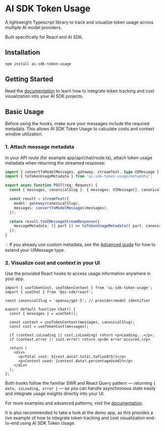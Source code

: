 # AI SDK Token Usage

A lightweight Typescript library to track and visualize token usage across multiple AI model providers.

Built specifically for React and AI SDK.

## Installation

```bash
npm install ai-sdk-token-usage
```

## Getting Started

Read the [documentation](https://ai-sdk-token-usage.vercel.app) to learn how to integrate token tracking and 
cost visualization into your AI SDK projects.

## Basic Usage

Before using the hooks, make sure your messages include the required metadata. This allows 
AI SDK Token Usage to calculate costs and context window utilization.

### 1. Attach message metadata

In your API route (for example app/api/chat/route.ts), attach token usage metadata when returning the streamed response:

```ts
import { convertToModelMessages, gateway, streamText, type UIMessage } from 'ai';
import { toTokenUsageMetadata } from 'ai-sdk-token-usage/metadata';

export async function POST(req: Request) {
  const { messages, canonicalSlug }: { messages: UIMessage[]; canonicalSlug: string } = await req.json();

  const result = streamText({
    model: gateway(canonicalSlug),
    messages: convertToModelMessages(messages),
  });

  return result.toUIMessageStreamResponse({
    messageMetadata: ({ part }) => toTokenUsageMetadata({ part, canonicalSlug }),
  });
}
```

💡 If you already use custom metadata, see the [Advanced guide](https://ai-sdk-token-usage.vercel.app/docs/message-metadata#advanced) 
for how to extend your UIMessage type.

### 2. Visualize cost and context in your UI

Use the provided React hooks to access usage information anywhere in your app.

```tsx
import { useTokenCost, useTokenContext } from 'ai-sdk-token-usage';
import { useChat } from '@ai-sdk/react';

const canonicalSlug = 'openai/gpt-5'; // provider/model identifier

export default function Chat() {
  const { messages } = useChat();

  const context = useTokenContext(messages, canonicalSlug);
  const cost = useTokenCost(messages);

  if (context.isLoading || cost.isLoading) return <p>Loading...</p>;
  if (context.error || cost.error) return <p>An error occured.</p>

  return (
    <div>
      <p>Total cost: ${cost.data?.total.toFixed(5)}</p>
      <p>Context used: {context.data?.percentageUsed}%</p>
    </div>
  );
};
```

Both hooks follow the familiar SWR and React Query pattern — returning `{ data, isLoading, error }` —
so you can handle asynchronous state easily and integrate usage insights directly into your UI.

For more examples and advanced patterns, visit the [documentation](https://ai-sdk-token-usage.vercel.app).

It is also recommended to take a look at the demo app, as this provides a live example of how to integrate 
token tracking and cost visualization end-to-end using AI SDK Token Usage.